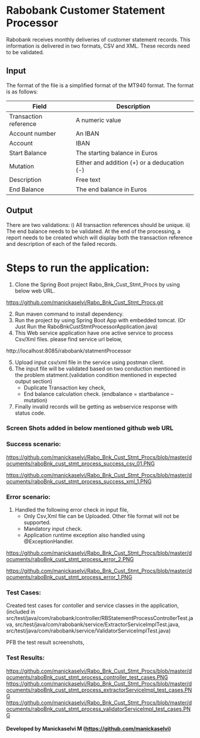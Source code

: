 # Rabobank Customer Statement Processor
Rabobank receives monthly deliveries of customer statement records. This information is delivered in two formats, CSV and XML. These records need to be validated.

## Input
The format of the file is a simplified format of the MT940 format. The format is as follows:

Field  |Description
----|----
Transaction reference  | A numeric value
Account number   | An IBAN 
Account | IBAN 
Start Balance | The starting balance in Euros 
Mutation | Either and addition (+) or a deducation (-) 
Description | Free text 
End Balance | The end balance in Euros 

## Output
There are two validations:
     i) All transaction references should be unique.
     ii) The end balance needs to be validated.
At the end of the processing, a report needs to be created which will display both the transaction reference and description of each of the failed records.

# Steps to run the application:
1.	Clone the Spring Boot project Rabo_Bnk_Cust_Stmt_Procs by using below web URL.

https://github.com/manickaselvi/Rabo_Bnk_Cust_Stmt_Procs.git

2.	Run maven command to install dependency.
3.	Run the project by using Spring Boot App with embedded tomcat. (Or Just Run the RaboBnkCustStmtProcessorApplication.java)
4.	This Web service application have one active service to process Csv/Xml files. please find service url below,

http://localhost:8085/rabobank/statmentProcessor

5.	Upload input csv/xml file in the service using postman client.
6.	The input file will be validated based on two conduction mentioned in the problem statment.(validation condition mentioned in expected output section)
      *	Duplicate Transaction key check, 
      *	End balance calculation check. (endbalance = startbalance – mutation)
7.  Finally invalid records will be getting as webservice response with status code. 

### Screen Shots added in below mentioned github web URL
### Success scenario:

https://github.com/manickaselvi/Rabo_Bnk_Cust_Stmt_Procs/blob/master/documents/raboBnk_cust_stmt_process_success_csv_01.PNG

https://github.com/manickaselvi/Rabo_Bnk_Cust_Stmt_Procs/blob/master/documents/raboBnk_cust_stmt_process_success_xml_1.PNG


### Error scenario: 
1.	Handled the following error check in input file,
    *	Only Csv,Xml file can be Uploaded. Other file format will not be supported.
    *	Mandatory input check.
    *	Application runtime exception also handled using @ExceptionHandler.

https://github.com/manickaselvi/Rabo_Bnk_Cust_Stmt_Procs/blob/master/documents/raboBnk_cust_stmt_process_error_2.PNG

https://github.com/manickaselvi/Rabo_Bnk_Cust_Stmt_Procs/blob/master/documents/raboBnk_cust_stmt_process_error_1.PNG


### Test Cases:
Created test cases for contoller and service classes in the application, (included in 
src/test/java/com/rabobank/controller/RBStatementProcessControllerTest.java,
src/test/java/com/rabobank/service/ExtractorServiceImplTest.java,
src/test/java/com/rabobank/service/ValidatorServiceImplTest.java)

PFB the test result screenshots,

### Test Results:

https://github.com/manickaselvi/Rabo_Bnk_Cust_Stmt_Procs/blob/master/documents/raboBnk_cust_stmt_process_controller_test_cases.PNG
https://github.com/manickaselvi/Rabo_Bnk_Cust_Stmt_Procs/blob/master/documents/raboBnk_cust_stmt_process_extractorServiceImpl_test_cases.PNG
https://github.com/manickaselvi/Rabo_Bnk_Cust_Stmt_Procs/blob/master/documents/raboBnk_cust_stmt_process_validatorServiceImpl_test_cases.PNG


#### Developed by Manickaselvi M (https://github.com/manickaselvi)
